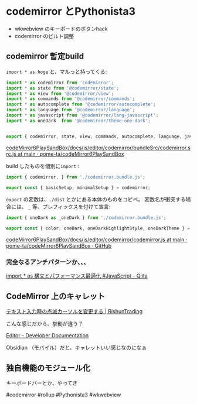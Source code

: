 # codemirror とPythonista3

- wkwebview のキーボードのボタンhack
- codemirror のビルト調整

## codemirror 暫定build


`import * as hoge` と、マルっと持ってくる:


```js
import * as codemirror from 'codemirror';
import * as state from '@codemirror/state';
import * as view from '@codemirror/view';
import * as commands from '@codemirror/commands';
import * as autocomplete from '@codemirror/autocomplete';
import * as language from '@codemirror/language';
import * as javascript from '@codemirror/lang-javascript';
import * as oneDark  from '@codemirror/theme-one-dark';


export { codemirror, state, view, commands, autocomplete, language, javascript, oneDark };
```

[codeMirror6PlaySandBox/docs/js/editor/codemirror/bundleSrc/codemirror.src.js at main · pome-ta/codeMirror6PlaySandBox](https://github.com/pome-ta/codeMirror6PlaySandBox/blob/main/docs/js/editor/codemirror/bundleSrc/codemirror.src.js)


build したものを個別に`import` :


```js
import { codemirror, } from './codemirror.bundle.js';

export const { basicSetup, minimalSetup } = codemirror;
```

`export` の変数は、`./dist` とかにある本体のものをコピペ。
変数名が衝突する場合には、
`_` 等、プレフィックスを付けて宣言: 


```js
import { oneDark as _oneDark } from './codemirror.bundle.js';

export const { color, oneDark, oneDarkHighlightStyle, oneDarkTheme } = _oneDark;

```



[codeMirror6PlaySandBox/docs/js/editor/codemirror/codemirror.js at main · pome-ta/codeMirror6PlaySandBox · GitHub](https://github.com/pome-ta/codeMirror6PlaySandBox/blob/main/docs/js/editor/codemirror/codemirror.js)

### 完全なるアンチパターンか、、、

[import * as 構文とパフォーマンス最適化 #JavaScript - Qiita](https://qiita.com/uhyo/items/842e51e0d8cc46856d04)

## CodeMirror 上のキャレット

[テキスト入力時の点滅カーソルを変更する | RishunTrading](https://rishuntrading.co.jp/blog/css/input-text-caret-config/)

こんな感じだから、挙動が違う？


[Editor - Developer Documentation](https://docs.obsidian.md/Plugins/Editor/Editor)

Obsidian （モバイル）だと、キャレットいい感じなのになぁ


## 独自機能のモジュール化

キーボードバーとか、やってき


#codemirror #rollup #Pythonista3 #wkwebview 